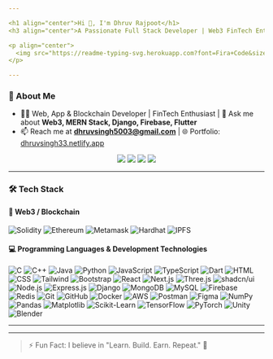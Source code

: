 ```yaml
---

<h1 align="center">Hi 👋, I'm Dhruv Rajpoot</h1>
<h3 align="center">A Passionate Full Stack Developer | Web3 FinTech Enthusiast | Blockchain Developer</h3>

<p align="center">
  <img src="https://readme-typing-svg.herokuapp.com?font=Fira+Code&size=22&pause=1000&center=true&vCenter=true&width=900&lines=Full+Stack+Developer;+FinTech+%7C+Web3+%7C+Blockchain+Developer;Open+Source+Contributor" alt="Typing SVG" />
</p>

---
```


### 🚀 About Me

- 👨‍💻 Web, App & Blockchain Developer | FinTech Enthusiast | 💬 Ask me about **Web3, MERN Stack, Django, Firebase, Flutter**
- 📫 Reach me at **dhruvsingh5003@gmail.com** | 🌐 Portfolio: [dhruvsingh33.netlify.app](https://dhruvsingh33.netlify.app/)
<p align="center">
  <a href="https://www.linkedin.com/in/dhruv-singh-93871026b"><img src="https://img.shields.io/badge/LinkedIn-blue?style=for-the-badge&logo=linkedin" /></a>
  <a href="https://x.com/drv_singh_"><img src="https://img.shields.io/badge/Twitter-black?style=for-the-badge&logo=twitter" /></a>
  <a href="mailto:dhruvsingh33@gmail.com"><img src="https://img.shields.io/badge/Email-D00000?style=for-the-badge&logo=gmail&logoColor=white"/></a>
  <a href="https://dhruvsingh33.netlify.app/"><img src="https://img.shields.io/badge/Portfolio-121212?style=for-the-badge&logo=vercel&logoColor=white"/></a>
</p>

---


  ### 🛠️ Tech Stack

  #### 🔗 Web3 / Blockchain
  ![Solidity](https://img.shields.io/badge/Solidity-363636?style=flat&logo=solidity&logoColor=white)
  ![Ethereum](https://img.shields.io/badge/Ethereum-3C3C3D?style=flat&logo=ethereum&logoColor=white)
  ![Metamask](https://img.shields.io/badge/Metamask-E2761B?style=flat&logo=metamask&logoColor=white)
  ![Hardhat](https://img.shields.io/badge/Hardhat-F7DF1E?style=flat&logo=javascript&logoColor=black)
  ![IPFS](https://img.shields.io/badge/IPFS-65C2CB?style=flat&logo=ipfs&logoColor=white)


  #### 💻 Programming Languages & Development Technologies
  ![C](https://img.shields.io/badge/C-00599C?style=flat&logo=c&logoColor=white)
  ![C++](https://img.shields.io/badge/C%2B%2B-00599C?style=flat&logo=c%2B%2B&logoColor=white)
  ![Java](https://img.shields.io/badge/Java-007396?style=flat&logo=java&logoColor=white)
  ![Python](https://img.shields.io/badge/Python-3776AB?style=flat&logo=python&logoColor=white)
  ![JavaScript](https://img.shields.io/badge/JavaScript-F7DF1E?style=flat&logo=javascript&logoColor=black)
  ![TypeScript](https://img.shields.io/badge/TypeScript-007ACC?style=flat&logo=typescript&logoColor=white)
  ![Dart](https://img.shields.io/badge/Dart-0175C2?style=flat&logo=dart&logoColor=white)
  ![HTML](https://img.shields.io/badge/HTML5-E34F26?style=for-the-badge&logo=html5&logoColor=white)
  ![CSS](https://img.shields.io/badge/CSS3-1572B6?style=for-the-badge&logo=css3&logoColor=white)
  ![Tailwind](https://img.shields.io/badge/Tailwind_CSS-38B2AC?style=for-the-badge&logo=tailwind-css&logoColor=white)
  ![Bootstrap](https://img.shields.io/badge/Bootstrap-563D7C?style=for-the-badge&logo=bootstrap&logoColor=white)
  ![React](https://img.shields.io/badge/React-20232A?style=for-the-badge&logo=react&logoColor=61DAFB)
  ![Next.js](https://img.shields.io/badge/Next.js-000000?style=for-the-badge&logo=next.js&logoColor=white)
  ![Three.js](https://img.shields.io/badge/Three.js-000000?style=for-the-badge&logo=three.js&logoColor=white)
  ![shadcn/ui](https://img.shields.io/badge/ShadCN-111827?style=for-the-badge&logo=react&logoColor=white)
  ![Node.js](https://img.shields.io/badge/Node.js-339933?style=flat&logo=nodedotjs&logoColor=white)
  ![Express.js](https://img.shields.io/badge/Express.js-000000?style=flat&logo=express&logoColor=white)
  ![Django](https://img.shields.io/badge/Django-092E20?style=flat&logo=django&logoColor=white)
  ![MongoDB](https://img.shields.io/badge/MongoDB-47A248?style=flat&logo=mongodb&logoColor=white)
  ![MySQL](https://img.shields.io/badge/MySQL-4479A1?style=flat&logo=mysql&logoColor=white)
  ![Firebase](https://img.shields.io/badge/Firebase-FFCA28?style=flat&logo=firebase&logoColor=black)
  ![Redis](https://img.shields.io/badge/Redis-DC382D?style=flat&logo=redis&logoColor=white)
  ![Git](https://img.shields.io/badge/Git-F05032?style=flat&logo=git&logoColor=white)
  ![GitHub](https://img.shields.io/badge/GitHub-181717?style=flat&logo=github&logoColor=white)
  ![Docker](https://img.shields.io/badge/Docker-2496ED?style=flat&logo=docker&logoColor=white)
  ![AWS](https://img.shields.io/badge/AWS-232F3E?style=flat&logo=amazonaws&logoColor=white)
  ![Postman](https://img.shields.io/badge/Postman-FF6C37?style=flat&logo=postman&logoColor=white)
  ![Figma](https://img.shields.io/badge/Figma-F24E1E?style=flat&logo=figma&logoColor=white)
  ![NumPy](https://img.shields.io/badge/NumPy-013243?style=flat&logo=numpy&logoColor=white)
  ![Pandas](https://img.shields.io/badge/Pandas-150458?style=flat&logo=pandas&logoColor=white)
  ![Matplotlib](https://img.shields.io/badge/Matplotlib-11557C?style=flat)
  ![Scikit-Learn](https://img.shields.io/badge/Scikit--Learn-F7931E?style=flat&logo=scikit-learn&logoColor=white)
  ![TensorFlow](https://img.shields.io/badge/TensorFlow-FF6F00?style=flat&logo=tensorflow&logoColor=white)
  ![PyTorch](https://img.shields.io/badge/PyTorch-EE4C2C?style=flat&logo=pytorch&logoColor=white)
  ![Unity](https://img.shields.io/badge/Unity-000000?style=flat&logo=unity&logoColor=white)
  ![Blender](https://img.shields.io/badge/Blender-F5792A?style=flat&logo=blender&logoColor=white)

---

<!-- ### 📈 GitHub Stats

<p align="center">
  <img src="https://github-readme-stats-dhruvs-projects-b6a72867.vercel.app/api?username=dhruvsingh33&show_icons=true&theme=radical&cache_seconds=1800&count_private=true" height="180"/>
</p> -->



---

> ⚡ Fun Fact: I believe in "Learn. Build. Earn. Repeat." 💸
